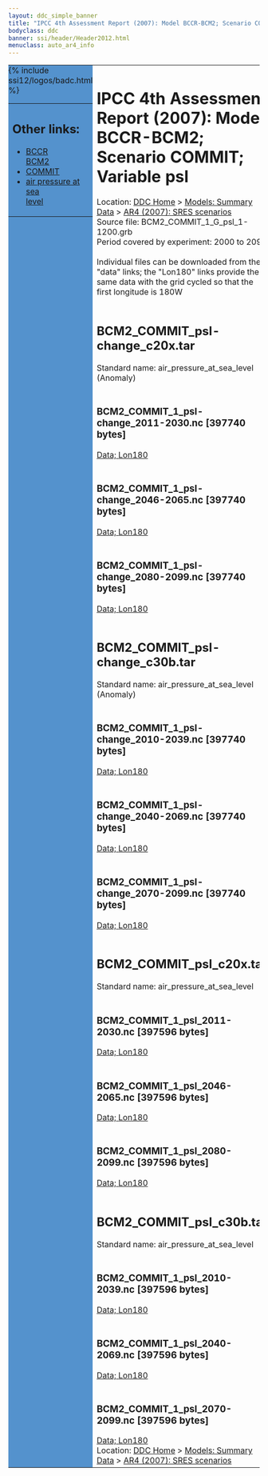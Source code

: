 ```yaml
---
layout: ddc_simple_banner
title: "IPCC 4th Assessment Report (2007): Model BCCR-BCM2; Scenario COMMIT; Variable psl"
bodyclass: ddc
banner: ssi/header/Header2012.html
menuclass: auto_ar4_info
---
```



<table width="100%" border="0" cellspacing="0" cellpadding="0" style="border-collapse: collapse;">
<tr style="margin:0;padding:0;border:0;">
<td style="margin:0;padding:0;border:0;height:1pt;width:150pt;background:#5492CD;" valign="top" >

<div id="lh-col2" class="auto_ar4_info">
<table class="menumain" bgcolor="#5492CD" cellspacing="0" width="100%" border="0">
<tr><td>
<h2> Other links:</h2>
<ul>
<li><a href="/auto/ar4/model-BCCR-BCM2.html">BCCR<br/>BCM2</a></li>
<li><a href="/auto/ar4/scenario-COMMIT.html">COMMIT</a></li>
<li><a href="/auto/ar4/var-air_pressure_at_sea_level.html">air pressure at sea<br/> level</a></li>
</ul>
</td></tr>
{% include ssi12/logos/badc.html %}
</table>
</div>
</td>
<td><h1>IPCC 4th Assessment Report (2007): Model BCCR-BCM2; Scenario COMMIT; Variable psl</h1>

<!-- Breadcrumb1 -->
<div id="breadcrumb1" align="left">
Location: <a href="/index.html">DDC Home</a> > <a href="/sim/gcm_clim/">Models: Summary Data</a>
> <a href="/sim/gcm_clim/SRES_AR4/index.html">AR4 (2007): SRES scenarios</a>
</div>
<!-- End of Breadcrumb1 -->Source file: BCM2_COMMIT_1_G_psl_1-1200.grb
<br/>
Period covered by experiment: 2000 to 2099<br/>
<br/>Individual files can be downloaded from the "data" links; the "Lon180" links provide the same data
         with the grid cycled so that the first longitude is 180W<br/>
<br/><h2>BCM2_COMMIT_psl-change_c20x.tar</h2>
Standard name: air_pressure_at_sea_level (Anomaly)<br>
<br/><h3>BCM2_COMMIT_1_psl-change_2011-2030.nc [397740 bytes]</h3>
<a href="http://apps.ipcc-data.org/cgi-bin/downl/ar4_nc/psl/BCM2_COMMIT_1_psl-change_2011-2030.nc">Data; </a><a href="http://apps.ipcc-data.org/cgi-bin/downl/ar4_nc/psl/BCM2_COMMIT_1_psl-change_2011-2030.cyto180.nc"> Lon180</a><br/>
<br/><h3>BCM2_COMMIT_1_psl-change_2046-2065.nc [397740 bytes]</h3>
<a href="http://apps.ipcc-data.org/cgi-bin/downl/ar4_nc/psl/BCM2_COMMIT_1_psl-change_2046-2065.nc">Data; </a><a href="http://apps.ipcc-data.org/cgi-bin/downl/ar4_nc/psl/BCM2_COMMIT_1_psl-change_2046-2065.cyto180.nc"> Lon180</a><br/>
<br/><h3>BCM2_COMMIT_1_psl-change_2080-2099.nc [397740 bytes]</h3>
<a href="http://apps.ipcc-data.org/cgi-bin/downl/ar4_nc/psl/BCM2_COMMIT_1_psl-change_2080-2099.nc">Data; </a><a href="http://apps.ipcc-data.org/cgi-bin/downl/ar4_nc/psl/BCM2_COMMIT_1_psl-change_2080-2099.cyto180.nc"> Lon180</a><br/>
<br/><h2>BCM2_COMMIT_psl-change_c30b.tar</h2>
Standard name: air_pressure_at_sea_level (Anomaly)<br>
<br/><h3>BCM2_COMMIT_1_psl-change_2010-2039.nc [397740 bytes]</h3>
<a href="http://apps.ipcc-data.org/cgi-bin/downl/ar4_nc/psl/BCM2_COMMIT_1_psl-change_2010-2039.nc">Data; </a><a href="http://apps.ipcc-data.org/cgi-bin/downl/ar4_nc/psl/BCM2_COMMIT_1_psl-change_2010-2039.cyto180.nc"> Lon180</a><br/>
<br/><h3>BCM2_COMMIT_1_psl-change_2040-2069.nc [397740 bytes]</h3>
<a href="http://apps.ipcc-data.org/cgi-bin/downl/ar4_nc/psl/BCM2_COMMIT_1_psl-change_2040-2069.nc">Data; </a><a href="http://apps.ipcc-data.org/cgi-bin/downl/ar4_nc/psl/BCM2_COMMIT_1_psl-change_2040-2069.cyto180.nc"> Lon180</a><br/>
<br/><h3>BCM2_COMMIT_1_psl-change_2070-2099.nc [397740 bytes]</h3>
<a href="http://apps.ipcc-data.org/cgi-bin/downl/ar4_nc/psl/BCM2_COMMIT_1_psl-change_2070-2099.nc">Data; </a><a href="http://apps.ipcc-data.org/cgi-bin/downl/ar4_nc/psl/BCM2_COMMIT_1_psl-change_2070-2099.cyto180.nc"> Lon180</a><br/>
<br/><h2>BCM2_COMMIT_psl_c20x.tar</h2>
Standard name: air_pressure_at_sea_level<br>
<br/><h3>BCM2_COMMIT_1_psl_2011-2030.nc [397596 bytes]</h3>
<a href="http://apps.ipcc-data.org/cgi-bin/downl/ar4_nc/psl/BCM2_COMMIT_1_psl_2011-2030.nc">Data; </a><a href="http://apps.ipcc-data.org/cgi-bin/downl/ar4_nc/psl/BCM2_COMMIT_1_psl_2011-2030.cyto180.nc"> Lon180</a><br/>
<br/><h3>BCM2_COMMIT_1_psl_2046-2065.nc [397596 bytes]</h3>
<a href="http://apps.ipcc-data.org/cgi-bin/downl/ar4_nc/psl/BCM2_COMMIT_1_psl_2046-2065.nc">Data; </a><a href="http://apps.ipcc-data.org/cgi-bin/downl/ar4_nc/psl/BCM2_COMMIT_1_psl_2046-2065.cyto180.nc"> Lon180</a><br/>
<br/><h3>BCM2_COMMIT_1_psl_2080-2099.nc [397596 bytes]</h3>
<a href="http://apps.ipcc-data.org/cgi-bin/downl/ar4_nc/psl/BCM2_COMMIT_1_psl_2080-2099.nc">Data; </a><a href="http://apps.ipcc-data.org/cgi-bin/downl/ar4_nc/psl/BCM2_COMMIT_1_psl_2080-2099.cyto180.nc"> Lon180</a><br/>
<br/><h2>BCM2_COMMIT_psl_c30b.tar</h2>
Standard name: air_pressure_at_sea_level<br>
<br/><h3>BCM2_COMMIT_1_psl_2010-2039.nc [397596 bytes]</h3>
<a href="http://apps.ipcc-data.org/cgi-bin/downl/ar4_nc/psl/BCM2_COMMIT_1_psl_2010-2039.nc">Data; </a><a href="http://apps.ipcc-data.org/cgi-bin/downl/ar4_nc/psl/BCM2_COMMIT_1_psl_2010-2039.cyto180.nc"> Lon180</a><br/>
<br/><h3>BCM2_COMMIT_1_psl_2040-2069.nc [397596 bytes]</h3>
<a href="http://apps.ipcc-data.org/cgi-bin/downl/ar4_nc/psl/BCM2_COMMIT_1_psl_2040-2069.nc">Data; </a><a href="http://apps.ipcc-data.org/cgi-bin/downl/ar4_nc/psl/BCM2_COMMIT_1_psl_2040-2069.cyto180.nc"> Lon180</a><br/>
<br/><h3>BCM2_COMMIT_1_psl_2070-2099.nc [397596 bytes]</h3>
<a href="http://apps.ipcc-data.org/cgi-bin/downl/ar4_nc/psl/BCM2_COMMIT_1_psl_2070-2099.nc">Data; </a><a href="http://apps.ipcc-data.org/cgi-bin/downl/ar4_nc/psl/BCM2_COMMIT_1_psl_2070-2099.cyto180.nc"> Lon180</a><br/>
<!-- Breadcrumb2 -->
<div id="breadcrumb2" align="left">
Location: <a href="/index.html">DDC Home</a> > <a href="/sim/gcm_clim/">Models: Summary Data</a>
> <a href="/sim/gcm_clim/SRES_AR4/index.html">AR4 (2007): SRES scenarios</a>
</div>
<!-- End of Breadcrumb2 --></td></tr></table>

